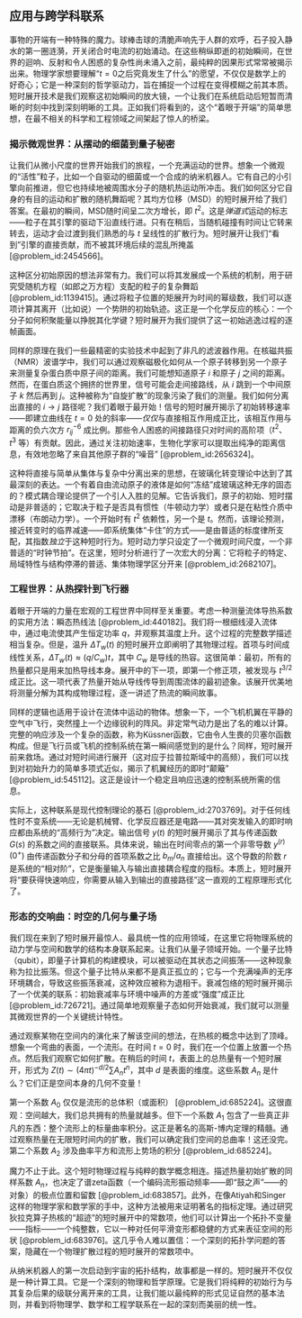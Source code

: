 ## 应用与跨学科联系

事物的开端有一种特殊的魔力。球棒击球的清脆声响先于人群的欢呼，石子投入静水的第一圈涟漪，开关闭合时电流的初始涌动。在这些稍纵即逝的初始瞬间，在世界的迴响、反射和令人困惑的复杂性尚未涌入之前，最纯粹的因果形式常常被揭示出来。物理学家想要理解“$t=0$之后究竟发生了什么”的愿望，不仅仅是数学上的好奇心；它是一种深刻的哲学驱动力，旨在捕捉一个过程在变得模糊之前其本质。短时展开技术是我们观察这初始瞬间的放大镜，一个让我们在系统启动后短暂而清晰的时刻中找到深刻明晰的工具。正如我们将看到的，这个“着眼于开端”的简单思想，在最不相关的科学和工程领域之间架起了惊人的桥梁。

### 揭示微观世界：从摆动的细菌到量子秘密

让我们从微小尺度的世界开始我们的旅程，一个充满运动的世界。想象一个微观的“活性”粒子，比如一个自驱动的细菌或一个合成的纳米机器人。它有自己的小引擎向前推进，但它也持续地被周围水分子的随机热运动所冲击。我们如何区分它自身的有目的运动和扩散的随机舞蹈呢？其均方位移（MSD）的短时展开给了我们答案。在最初的瞬间，MSD随时间呈二次方增长，即 $t^2$。这是*弹道式*运动的标志——粒子在其引擎的驱动下沿直线行进。只有在稍后，当随机碰撞有时间让它转来转去，运动才会过渡到我们熟悉的与 $t$ 呈线性的扩散行为。短时展开让我们“看到”引擎的直接贡献，而不被其环境后续的混乱所掩盖 [@problem_id:2454566]。

这种区分初始原因的想法非常有力。我们可以将其发展成一个系统的机制，用于研究受随机方程（如郎之万方程）支配的粒子的复杂舞蹈 [@problem_id:1139415]。通过将粒子位置的矩展开为时间的幂级数，我们可以逐项计算其离开（比如说）一个势阱的初始轨迹。这正是一个化学反应的核心：一个分子如何积聚能量以挣脱其化学键？短时展开为我们提供了这一初始逃逸过程的逐帧画面。

同样的原理在我们一些最精密的实验技术中起到了非凡的滤波器作用。在核磁共振（NMR）波谱学中，我们可以通过观察磁极化如何从一个原子转移到另一个原子来测量复杂蛋白质中原子间的距离。我们可能想知道原子 $i$ 和原子 $j$ 之间的距离。然而，在蛋白质这个拥挤的世界里，信号可能会走间接路线，从 $i$ 跳到一个中间原子 $k$ 然后再到 $j$。这种被称为“自旋扩散”的现象污染了我们的测量。我们如何分离出直接的 $i \to j$ 路径呢？我们着眼于最开始！信号的短时展开揭示了初始转移速率——即建立曲线在 $t=0$ 处的斜率——*仅仅*与直接相互作用成正比，该相互作用与距离的负六次方 $r_{ij}^{-6}$ 成比例。那些令人困惑的间接路径只对时间的高阶项（$t^2$、$t^3$ 等）有贡献。因此，通过关注初始速率，生物化学家可以提取出纯净的距离信息，有效地忽略了来自其他原子群的“噪音” [@problem_id:2656324]。

这种将直接与简单从集体与复杂中分离出来的思想，在玻璃化转变理论中达到了其最深刻的表达。一个有着自由流动原子的液体是如何“冻结”成玻璃这种无序的固态的？模式耦合理论提供了一个引人入胜的见解。它告诉我们，原子的初始、短时摆动是非普适的；它取决于粒子是否具有惯性（牛顿动力学）或者只是在粘性介质中漂移（布朗动力学）。一个开始时有 $t^2$ 依赖性，另一个是 $t$。然而，该理论预测，接近转变时的临界减速——即系统集体“卡住”的方式——是由普适的标度律所支配，其指数*独立*于这种短时行为。短时动力学只设定了一个微观时间尺度，一个非普适的“时钟节拍”。在这里，短时分析进行了一次宏大的分离：它将粒子的特定、局域特性与结构停滞的普适、集体物理学区分开来 [@problem_id:2682107]。

### 工程世界：从热探针到飞行器

着眼于开端的力量在宏观的工程世界中同样至关重要。考虑一种测量流体导热系数的实用方法：瞬态热线法 [@problem_id:440182]。我们将一根细线浸入流体中，通过电流使其产生恒定功率 $q$，并观察其温度上升。这个过程的完整数学描述相当复杂。但是，温升 $\Delta T_w(t)$ 的短时展开立即阐明了其物理过程。首项与时间成线性关系，$\Delta T_w(t) \approx (q/C_w)t$，其中 $C_w$ 是导线的热容。这很简单：最初，所有的热量都只是用来加热导线本身。展开中的下一项，即第一个修正项，被发现与 $t^{3/2}$ 成正比。这一项代表了热量开始从导线传导到周围流体的最初迹象。该展开优美地将测量分解为其构成物理过程，逐一讲述了热流的瞬间故事。

同样的逻辑也适用于设计在流体中运动的物体。想象一下，一个飞机机翼在平静的空气中飞行，突然撞上一个边缘锐利的阵风。非定常气动力是出了名的难以计算。完整的响应涉及一个复杂的函数，称为Küssner函数，它由令人生畏的贝塞尔函数构成。但是飞行员或飞机的控制系统在第一瞬间感觉到的是什么？同样，短时展开前来救场。通过对短时间进行展开（这对应于拉普拉斯域中的高频），我们可以找到对初始升力的简单多项式近似，揭示了机翼经历的即时“颠簸” [@problem_id:545112]。这正是设计一个稳定且响应迅速的控制系统所需的信息。

实际上，这种联系是现代控制理论的基石 [@problem_id:2703769]。对于任何线性时不变系统——无论是机械臂、化学反应器还是电路——其对突发输入的即时响应都由系统的“高频行为”决定。输出信号 $y(t)$ 的短时展开揭示了其与传递函数 $G(s)$ 的系数之间的直接联系。具体来说，输出在时间零点的第一个非零导数 $y^{(r)}(0^+)$ 由传递函数分子和分母的首项系数之比 $b_m/a_n$ 直接给出。这个导数的阶数 $r$ 是系统的“相对阶”，它是衡量输入与输出直接耦合程度的指标。本质上，短时展开将“要获得快速响应，你需要从输入到输出的直接路径”这一直观的工程原理形式化了。

### 形态的交响曲：时空的几何与量子场

我们现在来到了短时展开最惊人、最具统一性的应用领域，在这里它将物理系统的动力学与空间和数学的结构本身联系起来。让我们从量子领域开始。一个量子比特（qubit），即量子计算机的构建模块，可以被驱动在其状态之间振荡——这种现象称为拉比振荡。但这个量子比特从来都不是真正孤立的；它与一个充满噪声的无序环境耦合，导致这些振荡衰减，这种效应被称为退相干。衰减包络的短时展开揭示了一个优美的联系：初始衰减率与环境中噪声的方差或“强度”成正比 [@problem_id:726721]。通过简单地观察量子态如何开始衰减，我们就可以测量其微观世界的一个关键统计特性。

通过观察某物在空间内的演化来了解该空间的想法，在热核的概念中达到了顶峰。想象一个弯曲的表面，一个流形。在时间 $t=0$ 时，我们在一个位置上放置一个热点。然后我们观察它如何扩散。在稍后的时间 $t$，表面上的总热量有一个短时展开，形式为 $Z(t) \sim (4\pi t)^{-d/2} \sum A_n t^n$，其中 $d$ 是表面的维度。这些系数 $A_n$ 是什么？它们正是空间本身的几何不变量！

第一个系数 $A_0$ 仅仅是流形的总体积（或面积） [@problem_id:685224]。这很直观：空间越大，我们总共拥有的热量就越多。但下一个系数 $A_1$ 包含了一些真正非凡的东西：整个流形上的标量曲率积分。这正是著名的高斯-博内定理的精髓。通过观察热量在无限短时间内的扩散，我们可以确定我们空间的总曲率！这还没完。第二个系数 $A_2$ 涉及曲率平方和流形上势场的积分 [@problem_id:685224]。

魔力不止于此。这个短时物理过程与纯粹的数学概念相连。描述热量初始扩散的同样系数 $A_n$，也决定了谱zeta函数（一个编码流形振动频率——即“鼓之声”——的对象）的极点位置和留数 [@problem_id:683857]。此外，在像Atiyah和Singer这样的物理学家和数学家的手中，这种方法被用来证明著名的指标定理。通过研究狄拉克算子热核的“超迹”的短时展开中的常数项，他们可以计算出一个拓扑不变量——指标——一个纯整数，它以一种对任何平滑变形都稳健的方式来表征空间的形状 [@problem_id:683976]。这几乎令人难以置信：一个深刻的拓扑学问题的答案，隐藏在一个物理扩散过程的短时展开的常数项中。

从纳米机器人的第一次启动到宇宙的拓扑结构，故事都是一样的。短时展开不仅仅是一种计算工具。它是一个深刻的物理和哲学原理。它是我们将纯粹的初始行为与其复杂后果的级联分离开来的工具，让我们能以最纯粹的形式见证自然的基本法则，并看到将物理学、数学和工程学联系在一起的深刻而美丽的统一性。